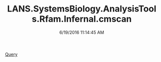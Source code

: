 ﻿---
title: LANS.SystemsBiology.AnalysisTools.Rfam.Infernal.cmscan
date: 6/19/2016 11:14:45 AM
---

[Query](T-LANS.SystemsBiology.AnalysisTools.Rfam.Infernal.cmscan.Query.html)

